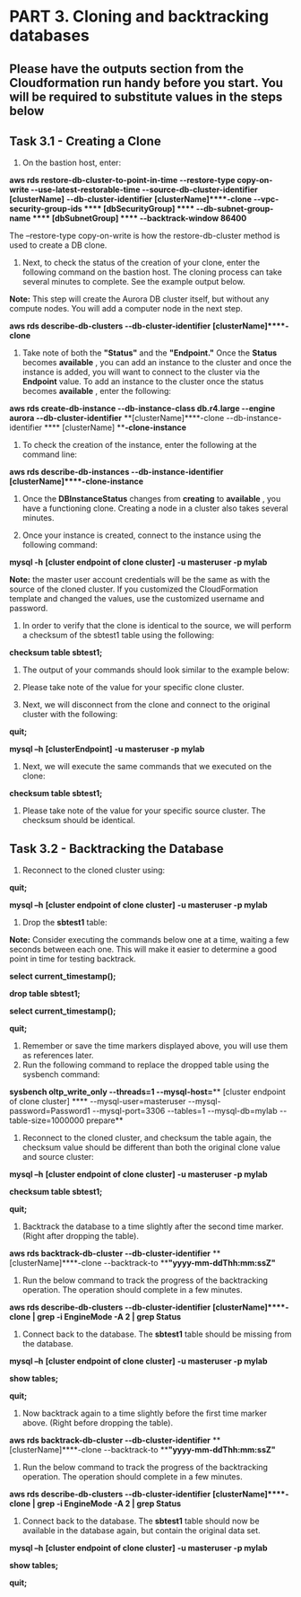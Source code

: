 # PART 3. Cloning and backtracking databases

## Please have the outputs section from the Cloudformation run handy before you start. You will be required to substitute values in the steps below

## Task 3.1 - Creating a Clone

1. On the bastion host, enter:

**aws rds restore-db-cluster-to-point-in-time --restore-type copy-on-write --use-latest-restorable-time --source-db-cluster-identifier** **[clusterName]**  **--db-cluster-identifier** **[clusterName]****-clone --vpc-security-group-ids **** [dbSecurityGroup] **** --db-subnet-group-name **** [dbSubnetGroup] **** --backtrack-window 86400**

The –restore-type copy-on-write is how the restore-db-cluster method is used to create a DB clone.

1. Next, to check the status of the creation of your clone, enter the following command on the bastion host. The cloning process can take several minutes to complete. See the example output below.

**Note:** This step will create the Aurora DB cluster itself, but without any compute nodes. You will add a computer node in the next step.

**aws rds describe-db-clusters --db-cluster-identifier** **[clusterName]****-clone**

1. Take note of both the **&quot;Status&quot;** and the **&quot;Endpoint.&quot;**  Once the **Status** becomes **available** , you can add an instance to the cluster and once the instance is added, you will want to connect to the cluster via the **Endpoint** value.  To add an instance to the cluster once the status becomes **available** , enter the following:

**aws rds create-db-instance --db-instance-class db.r4.large --engine aurora --db-cluster-identifier** **[clusterName]****-clone --db-instance-identifier **** [clusterName] ****-clone-instance**

1. To check the creation of the instance, enter the following at the command line:

**aws rds describe-db-instances --db-instance-identifier** **[clusterName]****-clone-instance**

1. Once the **DBInstanceStatus** changes from **creating** to **available** , you have a functioning clone. Creating a node in a cluster also takes several minutes.

1. Once your instance is created, connect to the instance using the following command:

**mysql -h** **[cluster endpoint of clone cluster]**  **-u masteruser -p mylab**

**Note:** the master user account credentials will be the same as with the source of the cloned cluster. If you customized the CloudFormation template and changed the values, use the customized username and password.

1. In order to verify that the clone is identical to the source, we will perform a checksum of the sbtest1 table using the following:

**checksum table sbtest1;**

1. The output of your commands should look similar to the example below:

1. Please take note of the value for your specific clone cluster.

1. Next, we will disconnect from the clone and connect to the original cluster with the following:

**quit;**

**mysql –h** **[clusterEndpoint]**  **-u masteruser -p mylab**

1. Next, we will execute the same commands that we executed on the clone:

**checksum table sbtest1;**

1. Please take note of the value for your specific source cluster. The checksum should be identical.



## Task 3.2 - Backtracking the Database

1. Reconnect to the cloned cluster using:

**quit;**

**mysql –h** **[cluster endpoint of clone cluster]**  **-u masteruser -p mylab**

1. Drop the **sbtest1** table:

**Note:** Consider executing the commands below one at a time, waiting a few seconds between each one. This will make it easier to determine a good point in time for testing backtrack.

**select current\_timestamp();**

**drop table sbtest1;**

**select current\_timestamp();**

**quit;**

1. Remember or save the time markers displayed above, you will use them as references later.
2. Run the following command to replace the dropped table using the sysbench command:

**sysbench oltp\_write\_only --threads=1 --mysql-host=**** [cluster endpoint of clone cluster] **** --mysql-user=masteruser --mysql-password=Password1 --mysql-port=3306 --tables=1 --mysql-db=mylab --table-size=1000000 prepare**

1. Reconnect to the cloned cluster, and checksum the table again, the checksum value should be different than both the original clone value and source cluster:

**mysql –h** **[cluster endpoint of clone cluster]**  **-u masteruser -p mylab**

**checksum table sbtest1;**

**quit;**

1. Backtrack the database to a time slightly after the second time marker. (Right after dropping the table).

**aws rds backtrack-db-cluster --db-cluster-identifier** **[clusterName]****-clone --backtrack-to ****&quot;yyyy-mm-ddThh:mm:ssZ&quot;**

1. Run the below command to track the progress of the backtracking operation. The operation should complete in a few minutes.

**aws rds describe-db-clusters --db-cluster-identifier** **[clusterName]****-clone | grep -i EngineMode -A 2 | grep Status**

1. Connect back to the database. The **sbtest1** table should be missing from the database.

**mysql –h** **[cluster endpoint of clone cluster]**  **-u masteruser -p mylab**

**show tables;**

**quit;**

1. Now backtrack again to a time slightly before the first time marker above. (Right before dropping the table).

**aws rds backtrack-db-cluster --db-cluster-identifier** **[clusterName]****-clone --backtrack-to ****&quot;yyyy-mm-ddThh:mm:ssZ&quot;**

1. Run the below command to track the progress of the backtracking operation. The operation should complete in a few minutes.

**aws rds describe-db-clusters --db-cluster-identifier** **[clusterName]****-clone | grep -i EngineMode -A 2 | grep Status**

1. Connect back to the database. The **sbtest1** table should now be available in the database again, but contain the original data set.

**mysql –h** **[cluster endpoint of clone cluster]**  **-u masteruser -p mylab**

**show tables;**

**quit;**
